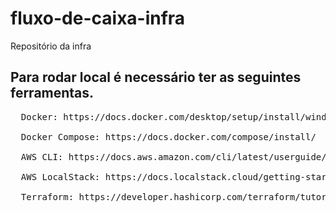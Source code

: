 # fluxo-de-caixa-infra
Repositório da infra

## Para rodar local é necessário ter as seguintes ferramentas.

<pre>
  Docker: https://docs.docker.com/desktop/setup/install/windows-install/
  
  Docker Compose: https://docs.docker.com/compose/install/

  AWS CLI: https://docs.aws.amazon.com/cli/latest/userguide/getting-started-install.html
  
  AWS LocalStack: https://docs.localstack.cloud/getting-started/installation/
  
  Terraform: https://developer.hashicorp.com/terraform/tutorials/aws-get-started/install-cli
</pre>
